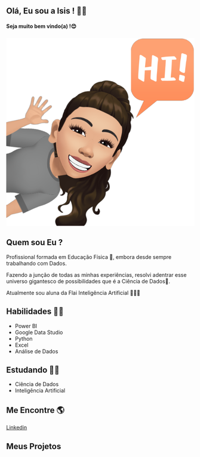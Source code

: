 ## Olá, Eu sou a Isis ! 👩👋
#### Seja muito bem vindo(a) !😊
###
![GitHub_Logo](fbavatar_1629858115414_6836120412915171456.png)
## Quem sou Eu ?

Profissional formada em Educação Física 💪, embora desde sempre trabalhando com Dados. 

Fazendo a junção de todas as minhas experiências, resolvi adentrar esse universo gigantesco de possibilidades que é a Ciência de Dados🥰.

Atualmente sou aluna da Flai Inteligência Artificial 👩‍🎓😍

## Habilidades 👩‍💻

* Power BI
* Google Data Studio
* Python
* Excel
* Análise de Dados

## Estudando 👩‍🎓

* Ciência de Dados 
* Inteligência Artificial

## Me Encontre 🌎

[Linkedin](www.linkedin.com/in/isis-karina)

## Meus Projetos



<!--
**IsisKarina/IsisKarina** is a ✨ _special_ ✨ repository because its `README.md` (this file) appears on your GitHub profile.

Here are some ideas to get you started:

- 🔭 I’m currently working on ...
- 🌱 I’m currently learning ...
- 👯 I’m looking to collaborate on ...
- 🤔 I’m looking for help with ...
- 💬 Ask me about ...
- 📫 How to reach me: ...
- 😄 Pronouns: ...
- ⚡ Fun fact: ...
-->
